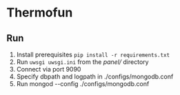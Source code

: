 # Thermofun

## Run

1. Install prerequisites `pip install -r requirements.txt`
2. Run `uwsgi uwsgi.ini` from the *panel/* directory
3. Connect via port 9090
4. Specify dbpath and logpath in ./configs/mongodb.conf
5. Run mongod --config ./configs/mongodb.conf
